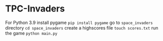 # TPC-Invaders

For Python 3.9
install pygame `pip install pygame`
go to `space_invaders` directory `cd space_invaders`
create a highscores file `touch scores.txt`
run the game `python main.py`
